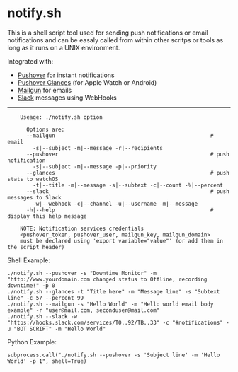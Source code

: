 # notify.sh

This is a shell script tool used for sending push notifications or email notifications and can be easaly called from within other scritps or tools as long as it runs on a UNIX environment.

Integrated with:
 * [Pushover](https://pushover.net) for instant notifications
 * [Pushover Glances](https://pushover.net/api/glances) (for Apple Watch or Android)
 * [Mailgun](https://www.mailgun.com) for emails
 * [Slack](https://slack.com) messages using WebHooks

 ---


		Useage: ./notify.sh option

		  Options are:
		  --mailgun                                                 # email
		    -s|--subject -m|--message -r|--recipients
		  --pushover                                                # push notification
		    -s|--subject -m|--message -p|--priority
		  --glances                                                 # push stats to watchOS
		    -t|--title -m|--message -s|--subtext -c|--count -%|--percent
		  --slack                                                   # push messages to Slack
		    -w|--webhook -c|--channel -u|--username -m|--message
		  -h|--help                                                 # display this help message

		NOTE: Notification services credentials
		<pushover_token, pushover_user, mailgun_key, mailgun_domain>
		must be declared using 'export variable="value"' (or add them in the script header)

Shell Example:

	./notify.sh --pushover -s "Downtime Monitor" -m "http://www.yourdomain.com changed status to Offline, recording downtime!" -p 0
	./notify.sh --glances -t "Title here" -m "Message line" -s "Subtext line" -c 57 --percent 99
	./notify.sh --mailgun -s "Hello World" -m "Hello world email body example" -r "user@mail.com, seconduser@mail.com"
	./notify.sh --slack -w "https://hooks.slack.com/services/T0..92/TB..33" -c "#notifications" -u "BOT SCRIPT" -m "Hello World"

Python Example:

	subprocess.call("./notify.sh --pushover -s 'Subject line' -m 'Hello World' -p 1", shell=True)
